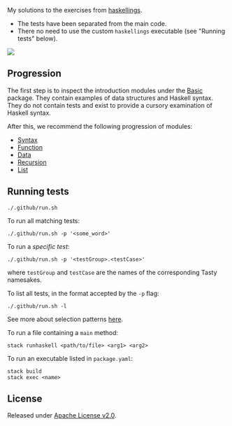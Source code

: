 My solutions to the exercises from [haskellings](https://github.com/MondayMorningHaskell/haskellings). 

- The tests have been separated from the main code.
- There no need to use the custom `haskellings` executable (see "Running tests" below).

[![](https://github.com/asarkar/haskellings/workflows/CI/badge.svg)](https://github.com/asarkar/haskellings/actions)

## Progression

The first step is to inspect the introduction modules under the [Basic](src/Basic) package. They contain examples of data structures and Haskell syntax. They do not contain tests and exist to provide a cursory examination of Haskell syntax.

After this, we recommend the following progression of modules:

* [Syntax](src/Syntax)
* [Function](src/Function)
* [Data](src/Data)
* [Recursion](src/Recursion)
* [List](src/List)

## Running tests

```
./.github/run.sh
```

To run all matching tests:
```
./.github/run.sh -p '<some_word>'
```

To run a _specific test_:
```
./.github/run.sh -p '<testGroup>.<testCase>'
```
where `testGroup` and `testCase` are the names of the corresponding Tasty namesakes.

To list all tests, in the format accepted by the `-p` flag:
```
./.github/run.sh -l
```

See more about selection patterns [here](https://github.com/UnkindPartition/tasty?tab=readme-ov-file#patterns).

To run a file containing a `main` method:
```
stack runhaskell <path/to/file> <arg1> <arg2>
```

To run an executable listed in `package.yaml`:
```
stack build
stack exec <name>
```

## License

Released under [Apache License v2.0](LICENSE).